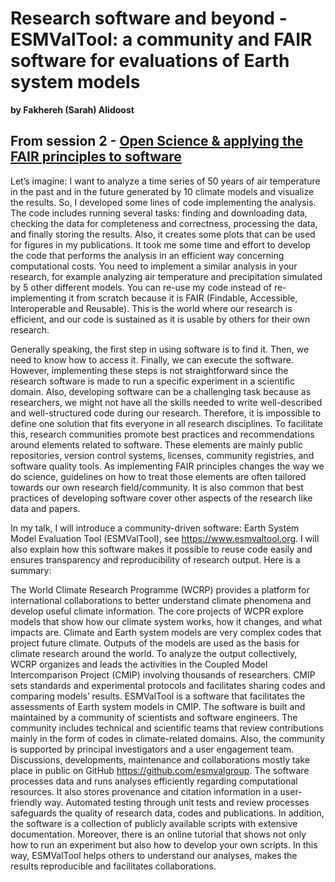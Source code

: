 # Research software and beyond - ESMValTool: a community and FAIR software for evaluations of Earth system models
**by Fakhereh (Sarah) Alidoost**  

## From session 2 - [Open Science & applying the FAIR principles to software](/wosss21-agenda#session-2)  
Let’s imagine: I want to analyze a time series of 50 years of air temperature in the past and in the future generated by 10 climate models and visualize the results. So, I developed some lines of code implementing the analysis. The code includes running several tasks: finding and downloading data, checking the data for completeness and correctness, processing the data, and finally storing the results. Also, it creates some plots that can be used for figures in my publications. It took me some time and effort to develop the code that performs the analysis in an efficient way concerning computational costs. You need to implement a similar analysis in your research, for example analyzing air temperature and precipitation simulated by 5 other different models. You can re-use my code instead of re-implementing it from scratch because it is FAIR (Findable, Accessible, Interoperable and Reusable). This is the world where our research is efficient, and our code is sustained as it is usable by others for their own research.  

Generally speaking, the first step in using software is to find it. Then, we need to know how to access it. Finally, we can execute the software. However, implementing these steps is not straightforward since the research software is made to run a specific experiment in a scientific domain. Also, developing software can be a challenging task because as researchers, we might not have all the skills needed to write well-described and well-structured code during our research. Therefore, it is impossible to define one solution that fits everyone in all research disciplines. To facilitate this, research communities promote best practices and recommendations around elements related to software. These elements are mainly public repositories, version control systems, licenses, community registries, and software quality tools. As implementing FAIR principles changes the way we do science, guidelines on how to treat those elements are often tailored towards our own research field/community. It is also common that best practices of developing software cover other aspects of the research like data and papers.  

In my talk, I will introduce a community-driven software: Earth System Model Evaluation Tool (ESMValTool), see https://www.esmvaltool.org. I will also explain how this software makes it possible to reuse code easily and ensures transparency and reproducibility of research output. Here is a summary:  

The World Climate Research Programme (WCRP) provides a platform for international collaborations to better understand climate phenomena and develop useful climate information. The core projects of WCPR explore models that show how our climate system works, how it changes, and what impacts are. Climate and Earth system models are very complex codes that project future climate. Outputs of the models are used as the basis for climate research around the world. To analyze the output collectively, WCRP organizes and leads the activities in the Coupled Model Intercomparison Project (CMIP) involving thousands of researchers. CMIP sets standards and experimental protocols and facilitates sharing codes and comparing models’ results. ESMValTool is a software that facilitates the assessments of Earth system models in CMIP. The software is built and maintained by a community of scientists and software engineers. The community includes technical and scientific teams that review contributions mainly in the form of codes in climate-related domains. Also, the community is supported by principal investigators and a user engagement team. Discussions, developments, maintenance and collaborations mostly take place in public on GitHub https://github.com/esmvalgroup. The software processes data and runs analyses efficiently regarding computational resources. It also stores provenance and citation information in a user-friendly way. Automated testing through unit tests and review processes safeguards the quality of research data, codes and publications. In addition, the software is a collection of publicly available scripts with extensive documentation. Moreover, there is an online tutorial that shows not only how to run an experiment but also how to develop your own scripts. In this way, ESMValTool helps others to understand our analyses, makes the results reproducible and facilitates collaborations.
